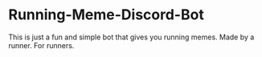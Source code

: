 # Running-Meme-Discord-Bot
This is just a fun and simple bot that gives you running memes. Made by a runner. For runners.
